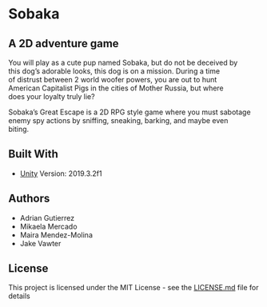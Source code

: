 # Sobaka
## A 2D adventure game
You will play as a cute pup named Sobaka, but do not be deceived by<br />
this dog’s adorable looks, this dog is on a mission. During a time<br />
of distrust between 2 world woofer powers, you are out to hunt<br />
American Capitalist Pigs in the cities of Mother Russia, but where<br />
does your loyalty truly lie? 

Sobaka’s Great Escape is a 2D RPG style game where you must sabotage<br />
enemy spy actions by sniffing, sneaking, barking, and maybe even<br />
biting.

## Built With
* [Unity](https://unity.com/) Version: 2019.3.2f1

## Authors
* Adrian Gutierrez
* Mikaela Mercado
* Maira Mendez-Molina
* Jake Vawter

## License
This project is licensed under the MIT License - see the [LICENSE.md](LICENSE) file for details